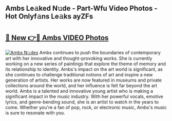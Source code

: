 ## Ambs Le𝚊ked N𝚞de - Part-Wfu Video Photos - Hot Onlyf𝚊ns Le𝚊ks ayZFs

# <h2><a href="http://ab12946.deff.icu/?id=Ambs">🔗 New 👉🔴 Ambs VIDEO Photos</a></h2>

[![Ambs N𝚞des](https://i.imgur.com/rIISA9y.gif)](http://ab12946.deff.icu/?id=Ambs)
Ambs continues to push the boundaries of contemporary art with her innovative and thought-provoking works. She is currently working on a new series of paintings that explore the theme of memory and its relationship to identity. Ambs's impact on the art world is significant, as she continues to challenge traditional notions of art and inspire a new generation of artists. Her works are now featured in museums and private collections around the world, and her influence is felt far beyond the art world. Ambs is a talented and innovative young artist who is making a significant impact in the music industry. With her powerful vocals, emotive lyrics, and genre-bending sound, she is an artist to watch in the years to come. Whether you're a fan of pop, rock, or electronic music, Ambs's music is sure to resonate with you.
